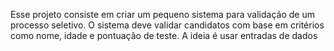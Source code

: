 Esse projeto consiste em criar um pequeno sistema para validação de um processo seletivo. O sistema deve validar candidatos com base em critérios como nome, idade e pontuação de teste. A ideia é usar entradas de dados 
